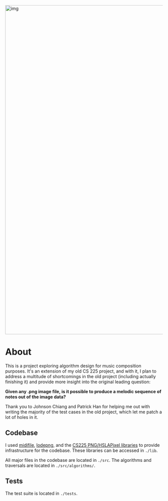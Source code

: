<img width="1050" alt="img" src="https://user-images.githubusercontent.com/69338674/207484685-bc6f1cfb-8847-454e-813a-8d575bcf61b8.png">

# About

This is a project exploring algorithm design for music composition purposes. It's an extension of my old CS 225 project, and with it, I plan to address a multitude of shortcomings in the old project (including actually finishing it) and provide more insight into the original leading question: 

**Given any .png image file, is it possible to produce a melodic sequence of notes out of the image data?**

Thank you to Johnson Chiang and Patrick Han for helping me out with writing the majority of the test cases in the old project, which let me patch a lot of holes in it.

## Codebase

I used [midifile](https://github.com/craigsapp/midifile), [lodepng](https://github.com/lvandeve/lodepng), and the [CS225 PNG/HSLAPixel libraries](https://github.com/cs225-illinois/release-f22/tree/main/mp_stickers/lib) to provide infrastructure for the codebase. These libraries can be accessed in `./lib`.

All major files in the codebase are located in `./src`. The algorithms and traversals are located in `./src/algorithms/`. 

## Tests

The test suite is located in `./tests`.
